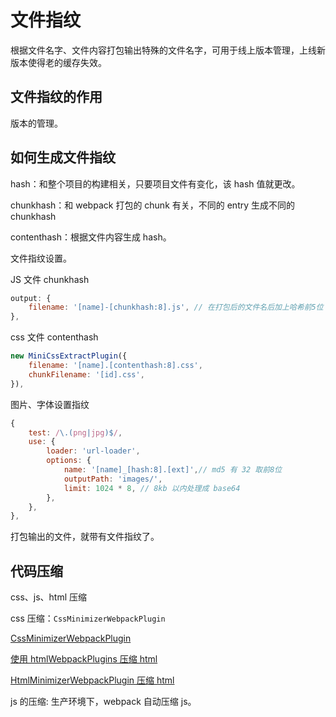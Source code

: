 # 文件指纹

根据文件名字、文件内容打包输出特殊的文件名字，可用于线上版本管理，上线新版本使得老的缓存失效。

## 文件指纹的作用

版本的管理。

## 如何生成文件指纹

hash：和整个项目的构建相关，只要项目文件有变化，该 hash 值就更改。

chunkhash：和 webpack 打包的 chunk 有关，不同的 entry 生成不同的 chunkhash

contenthash：根据文件内容生成 hash。

文件指纹设置。

JS 文件 chunkhash

```js
output: {
	filename: '[name]-[chunkhash:8].js', // 在打包后的文件名后加上哈希前5位
},
```

css 文件 contenthash

```js
new MiniCssExtractPlugin({
	filename: '[name].[contenthash:8].css',
	chunkFilename: '[id].css',
}),
```

图片、字体设置指纹

```js
{
	test: /\.(png|jpg)$/,
	use: {
		loader: 'url-loader',
		options: {
			name: '[name]_[hash:8].[ext]',// md5 有 32 取前8位
			outputPath: 'images/',
			limit: 1024 * 8, // 8kb 以内处理成 base64
		},
	},
},
```

打包输出的文件，就带有文件指纹了。

## 代码压缩

css、js、html 压缩

css 压缩：`CssMinimizerWebpackPlugin`

[CssMinimizerWebpackPlugin](https://webpack.js.org/plugins/css-minimizer-webpack-plugin/#root)

[使用 htmlWebpackPlugins 压缩 html](https://webpack.js.org/plugins/html-webpack-plugin/#root)

[HtmlMinimizerWebpackPlugin 压缩 html](https://webpack.js.org/plugins/html-minimizer-webpack-plugin/#root)

js 的压缩: 生产环境下，webpack 自动压缩 js。
